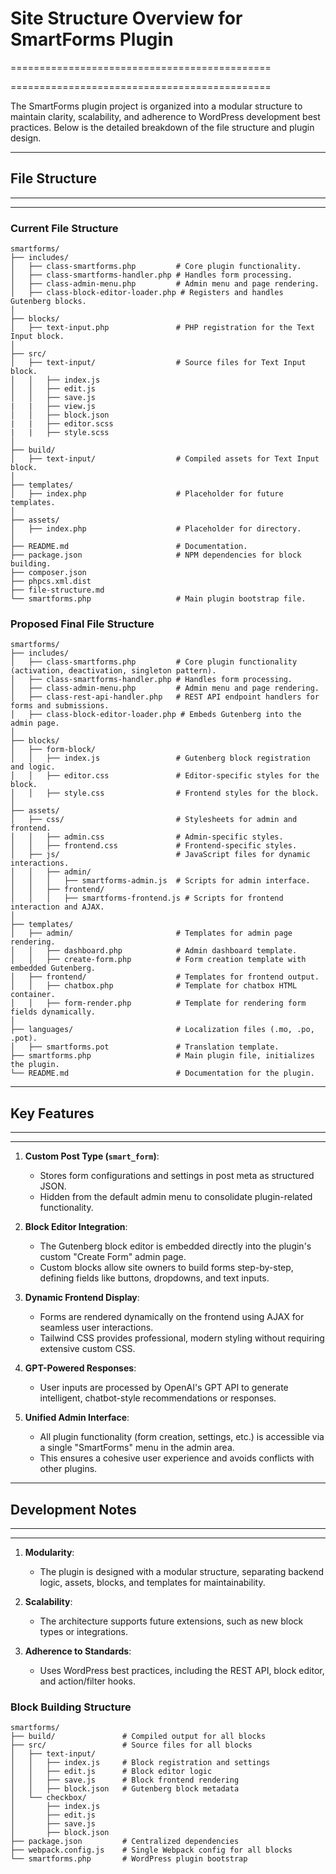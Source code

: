 # Site Structure Overview for SmartForms Plugin
=============================================

=============================================

The SmartForms plugin project is organized into a modular structure to maintain clarity, scalability, and adherence to WordPress development best practices. Below is the detailed breakdown of the file structure and plugin design.

* * * * *

## File Structure
--------------

* * * * *

### Current File Structure

```
smartforms/
├── includes/
│   ├── class-smartforms.php         # Core plugin functionality.
│   ├── class-smartforms-handler.php # Handles form processing.
│   ├── class-admin-menu.php         # Admin menu and page rendering.
│   ├── class-block-editor-loader.php # Registers and handles Gutenberg blocks.
│
├── blocks/
│   ├── text-input.php               # PHP registration for the Text Input block.
│
├── src/
│   ├── text-input/                  # Source files for Text Input block.
│   │   ├── index.js
│   │   ├── edit.js
│   │   ├── save.js
|   |   ├── view.js
│   │   ├── block.json
|   |   ├── editor.scss
|   |   ├── style.scss
│
├── build/
│   ├── text-input/                  # Compiled assets for Text Input block.
│
├── templates/
│   ├── index.php                    # Placeholder for future templates.
│
├── assets/
│   ├── index.php                    # Placeholder for directory.
│
├── README.md                        # Documentation.
├── package.json                     # NPM dependencies for block building.
├── composer.json
├── phpcs.xml.dist
├── file-structure.md
└── smartforms.php                   # Main plugin bootstrap file.

```

### Proposed Final File Structure

```
smartforms/
├── includes/
│   ├── class-smartforms.php         # Core plugin functionality (activation, deactivation, singleton pattern).
│   ├── class-smartforms-handler.php # Handles form processing.
│   ├── class-admin-menu.php         # Admin menu and page rendering.
│   ├── class-rest-api-handler.php   # REST API endpoint handlers for forms and submissions.
│   ├── class-block-editor-loader.php # Embeds Gutenberg into the admin page.
│
├── blocks/
│   ├── form-block/
│   │   ├── index.js                 # Gutenberg block registration and logic.
│   │   ├── editor.css               # Editor-specific styles for the block.
│   │   ├── style.css                # Frontend styles for the block.
│
├── assets/
│   ├── css/                         # Stylesheets for admin and frontend.
│   │   ├── admin.css                # Admin-specific styles.
│   │   ├── frontend.css             # Frontend-specific styles.
│   ├── js/                          # JavaScript files for dynamic interactions.
│   │   ├── admin/
│   │   │   ├── smartforms-admin.js  # Scripts for admin interface.
│   │   ├── frontend/
│   │   │   ├── smartforms-frontend.js # Scripts for frontend interaction and AJAX.
│
├── templates/
│   ├── admin/                       # Templates for admin page rendering.
│   │   ├── dashboard.php            # Admin dashboard template.
│   │   ├── create-form.php          # Form creation template with embedded Gutenberg.
│   ├── frontend/                    # Templates for frontend output.
│   │   ├── chatbox.php              # Template for chatbox HTML container.
│   │   ├── form-render.php          # Template for rendering form fields dynamically.
│
├── languages/                       # Localization files (.mo, .po, .pot).
│   ├── smartforms.pot               # Translation template.
├── smartforms.php                   # Main plugin file, initializes the plugin.
└── README.md                        # Documentation for the plugin.

```

* * * * *

## Key Features
------------

* * * * *

1.  **Custom Post Type (`smart_form`)**:

    -   Stores form configurations and settings in post meta as structured JSON.
    -   Hidden from the default admin menu to consolidate plugin-related functionality.
2.  **Block Editor Integration**:

    -   The Gutenberg block editor is embedded directly into the plugin's custom "Create Form" admin page.
    -   Custom blocks allow site owners to build forms step-by-step, defining fields like buttons, dropdowns, and text inputs.
3.  **Dynamic Frontend Display**:

    -   Forms are rendered dynamically on the frontend using AJAX for seamless user interactions.
    -   Tailwind CSS provides professional, modern styling without requiring extensive custom CSS.
4.  **GPT-Powered Responses**:

    -   User inputs are processed by OpenAI's GPT API to generate intelligent, chatbot-style recommendations or responses.
5.  **Unified Admin Interface**:

    -   All plugin functionality (form creation, settings, etc.) is accessible via a single "SmartForms" menu in the admin area.
    -   This ensures a cohesive user experience and avoids conflicts with other plugins.

* * * * *

## Development Notes
-----------------

* * * * *

1.  **Modularity**:

    -   The plugin is designed with a modular structure, separating backend logic, assets, blocks, and templates for maintainability.
2.  **Scalability**:

    -   The architecture supports future extensions, such as new block types or integrations.
3.  **Adherence to Standards**:

    -   Uses WordPress best practices, including the REST API, block editor, and action/filter hooks.

### Block Building Structure

```
smartforms/
├── build/               # Compiled output for all blocks
├── src/                 # Source files for all blocks
│   ├── text-input/
│   │   ├── index.js     # Block registration and settings
│   │   ├── edit.js      # Block editor logic
│   │   ├── save.js      # Block frontend rendering
│   │   ├── block.json   # Gutenberg block metadata
│   └── checkbox/
│       ├── index.js
│       ├── edit.js
│       ├── save.js
│       ├── block.json
├── package.json         # Centralized dependencies
├── webpack.config.js    # Single Webpack config for all blocks
└── smartforms.php       # WordPress plugin bootstrap

```